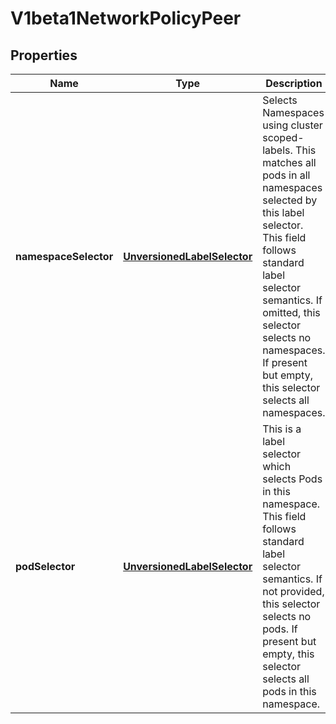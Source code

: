 
# V1beta1NetworkPolicyPeer

## Properties
Name | Type | Description | Notes
------------ | ------------- | ------------- | -------------
**namespaceSelector** | [**UnversionedLabelSelector**](UnversionedLabelSelector.md) | Selects Namespaces using cluster scoped-labels.  This matches all pods in all namespaces selected by this label selector. This field follows standard label selector semantics. If omitted, this selector selects no namespaces. If present but empty, this selector selects all namespaces. |  [optional]
**podSelector** | [**UnversionedLabelSelector**](UnversionedLabelSelector.md) | This is a label selector which selects Pods in this namespace. This field follows standard label selector semantics. If not provided, this selector selects no pods. If present but empty, this selector selects all pods in this namespace. |  [optional]



